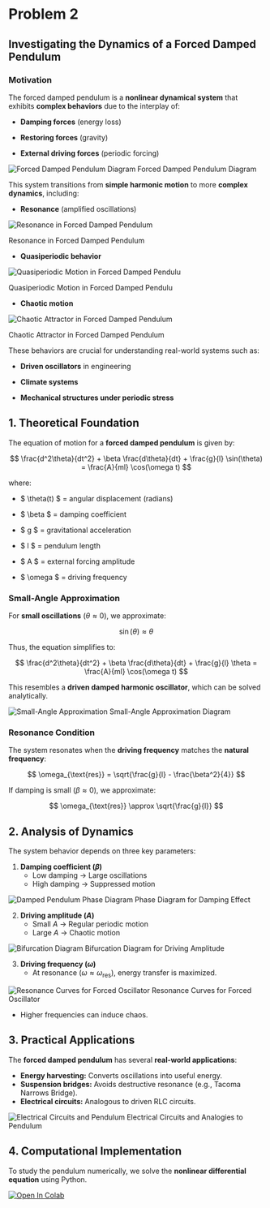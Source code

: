 # Problem 2

## **Investigating the Dynamics of a Forced Damped Pendulum**

### **Motivation**
The forced damped pendulum is a **nonlinear dynamical system** that exhibits **complex behaviors** due to the interplay of:

- **Damping forces** (energy loss)

- **Restoring forces** (gravity)

- **External driving forces** (periodic forcing)


![Forced Damped Pendulum Diagram](image-6.png)
Forced Damped Pendulum Diagram

This system transitions from **simple harmonic motion** to more **complex dynamics**, including:

- **Resonance** (amplified oscillations)

![Resonance in Forced Damped Pendulum](image-7.png)

Resonance in Forced Damped Pendulum

- **Quasiperiodic behavior**

![Quasiperiodic Motion in Forced Damped Pendulu](image-8.png)

Quasiperiodic Motion in Forced Damped Pendulu

- **Chaotic motion**

![Chaotic Attractor in Forced Damped Pendulum](image-9.png)

Chaotic Attractor in Forced Damped Pendulum

These behaviors are crucial for understanding real-world systems such as:

- **Driven oscillators** in engineering

- **Climate systems**

- **Mechanical structures under periodic stress**


## **1. Theoretical Foundation**
The equation of motion for a **forced damped pendulum** is given by:

$$
\frac{d^2\theta}{dt^2} + \beta \frac{d\theta}{dt} + \frac{g}{l} \sin(\theta) = \frac{A}{ml} \cos(\omega t)
$$

where:

- $ \theta(t) $ = angular displacement (radians)

- $ \beta $ = damping coefficient

- $ g $ = gravitational acceleration

- $ l $ = pendulum length

- $ A $ = external forcing amplitude

- $ \omega $ = driving frequency


### **Small-Angle Approximation**
For **small oscillations** ($\theta \approx 0$), we approximate:

$$ \sin(\theta) \approx \theta $$

Thus, the equation simplifies to:

$$
\frac{d^2\theta}{dt^2} + \beta \frac{d\theta}{dt} + \frac{g}{l} \theta = \frac{A}{ml} \cos(\omega t)
$$

This resembles a **driven damped harmonic oscillator**, which can be solved analytically.

![Small-Angle Approximation](image-10.png)
Small-Angle Approximation Diagram

### **Resonance Condition**
The system resonates when the **driving frequency** matches the **natural frequency**:

$$
\omega_{\text{res}} = \sqrt{\frac{g}{l} - \frac{\beta^2}{4}}
$$

If damping is small ($\beta \approx 0$), we approximate:

$$
\omega_{\text{res}} \approx \sqrt{\frac{g}{l}}
$$

## **2. Analysis of Dynamics**
The system behavior depends on three key parameters:

1. **Damping coefficient ($\beta$)**
   - Low damping → Large oscillations
   - High damping → Suppressed motion

![Damped Pendulum Phase Diagram](image-11.png)
Phase Diagram for Damping Effect

2. **Driving amplitude ($A$)**
   - Small $A$ → Regular periodic motion
   - Large $A$ → Chaotic motion

![Bifurcation Diagram](image-12.png)
Bifurcation Diagram for Driving Amplitude


3. **Driving frequency ($\omega$)**
   - At resonance ($\omega \approx \omega_{\text{res}}$), energy transfer is maximized.

![Resonance Curves for Forced Oscillator](image-13.png)
Resonance Curves for Forced Oscillator

   - Higher frequencies can induce chaos.

## **3. Practical Applications**
The **forced damped pendulum** has several **real-world applications**:

- **Energy harvesting:** Converts oscillations into useful energy.
- **Suspension bridges:** Avoids destructive resonance (e.g., Tacoma Narrows Bridge).
- **Electrical circuits:** Analogous to driven RLC circuits.

![Electrical Circuits and Pendulum](image-14.png)
Electrical Circuits and Analogies to Pendulum


## **4. Computational Implementation**
To study the pendulum numerically, we solve the **nonlinear differential equation** using Python.



[![Open In Colab](https://colab.research.google.com/assets/colab-badge.svg)](https://colab.research.google.com/drive/1oUQDO3SIscjDdHghi2r8wIFOpR6uL0b4?usp=sharing)